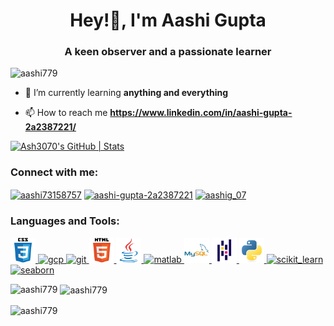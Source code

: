 <!--![image](https://user-images.githubusercontent.com/97161658/166687353-7fbcb946-984c-4a54-b0d7-1ed11f140ffc.png)-->


<h1 align="center">Hey!👋, I'm Aashi Gupta</h1>
<h3 align="center">A keen observer and a passionate learner</h3>

<p align="left"> <img src="https://komarev.com/ghpvc/?username=aashi779&label=Profile%20views&color=0e75b6&style=flat" alt="aashi779" /> </p>

- 🌱 I’m currently learning **anything and everything**

- 📫 How to reach me **https://www.linkedin.com/in/aashi-gupta-2a2387221/**

[![Ash3070's GitHub | Stats](https://stats.quine.sh/Ash3070/github?theme=light)](https://quine.sh)


<h3 align="left">Connect with me:</h3>
<p align="left">
<a href="https://twitter.com/aashi73158757" target="blank"><img align="center" src="https://raw.githubusercontent.com/rahuldkjain/github-profile-readme-generator/master/src/images/icons/Social/twitter.svg" alt="aashi73158757" height="30" width="40" /></a>
<a href="https://linkedin.com/in/aashi-gupta-2a2387221" target="blank"><img align="center" src="https://raw.githubusercontent.com/rahuldkjain/github-profile-readme-generator/master/src/images/icons/Social/linked-in-alt.svg" alt="aashi-gupta-2a2387221" height="30" width="40" /></a>
<a href="https://instagram.com/aashig_07" target="blank"><img align="center" src="https://raw.githubusercontent.com/rahuldkjain/github-profile-readme-generator/master/src/images/icons/Social/instagram.svg" alt="aashig_07" height="30" width="40" /></a>
</p>

<h3 align="left">Languages and Tools:</h3>
<p align="left"> <a href="https://www.w3schools.com/css/" target="_blank" rel="noreferrer"> <img src="https://raw.githubusercontent.com/devicons/devicon/master/icons/css3/css3-original-wordmark.svg" alt="css3" width="40" height="40"/> </a> <a href="https://cloud.google.com" target="_blank" rel="noreferrer"> <img src="https://www.vectorlogo.zone/logos/google_cloud/google_cloud-icon.svg" alt="gcp" width="40" height="40"/> </a> <a href="https://git-scm.com/" target="_blank" rel="noreferrer"> <img src="https://www.vectorlogo.zone/logos/git-scm/git-scm-icon.svg" alt="git" width="40" height="40"/> </a> <a href="https://www.w3.org/html/" target="_blank" rel="noreferrer"> <img src="https://raw.githubusercontent.com/devicons/devicon/master/icons/html5/html5-original-wordmark.svg" alt="html5" width="40" height="40"/> </a> <a href="https://www.java.com" target="_blank" rel="noreferrer"> <img src="https://raw.githubusercontent.com/devicons/devicon/master/icons/java/java-original.svg" alt="java" width="40" height="40"/> </a> <a href="https://www.mathworks.com/" target="_blank" rel="noreferrer"> <img src="https://upload.wikimedia.org/wikipedia/commons/2/21/Matlab_Logo.png" alt="matlab" width="40" height="40"/> </a> <a href="https://www.mysql.com/" target="_blank" rel="noreferrer"> <img src="https://raw.githubusercontent.com/devicons/devicon/master/icons/mysql/mysql-original-wordmark.svg" alt="mysql" width="40" height="40"/> </a> <a href="https://pandas.pydata.org/" target="_blank" rel="noreferrer"> <img src="https://raw.githubusercontent.com/devicons/devicon/2ae2a900d2f041da66e950e4d48052658d850630/icons/pandas/pandas-original.svg" alt="pandas" width="40" height="40"/> </a> <a href="https://www.python.org" target="_blank" rel="noreferrer"> <img src="https://raw.githubusercontent.com/devicons/devicon/master/icons/python/python-original.svg" alt="python" width="40" height="40"/> </a> <a href="https://scikit-learn.org/" target="_blank" rel="noreferrer"> <img src="https://upload.wikimedia.org/wikipedia/commons/0/05/Scikit_learn_logo_small.svg" alt="scikit_learn" width="40" height="40"/> </a> <a href="https://seaborn.pydata.org/" target="_blank" rel="noreferrer"> <img src="https://seaborn.pydata.org/_images/logo-mark-lightbg.svg" alt="seaborn" width="40" height="40"/> </a> </p> 

<p><img align="left" src="https://github-readme-stats.vercel.app/api/top-langs?username=aashi779&show_icons=true&locale=en&layout=compact" alt="aashi779" /></p>

<p>&nbsp;<img align="center" src="https://github-readme-stats.vercel.app/api?username=aashi779&show_icons=true&locale=en" alt="aashi779" /></p>

<p><img align="center" src="https://github-readme-streak-stats.herokuapp.com/?user=aashi779&" alt="aashi779" /></p>


<!--- 🔭 I’m currently working on ...
- 🌱 I’m currently learning ...
- 👯 I’m looking to collaborate on ...
- 🤔 I’m looking for help with ...
- 💬 Ask me about ...
- 📫 How to reach me: https://www.linkedin.com/in/aashi-gupta-2a2387221/
- 😄 Pronouns: She/Her 
- ⚡ Fun fact: ...
-->
